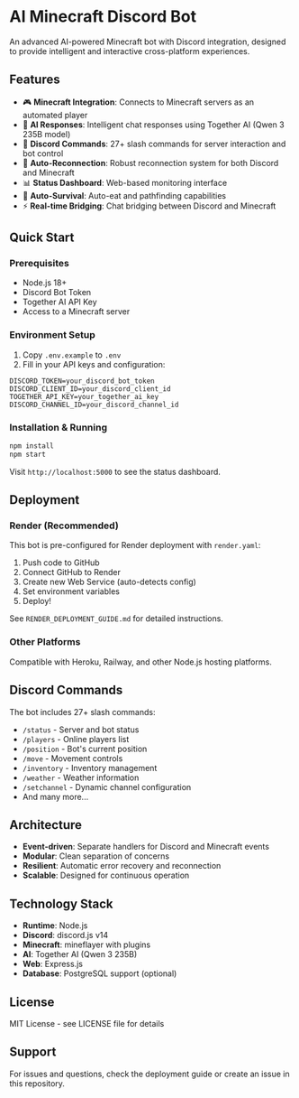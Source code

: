 # AI Minecraft Discord Bot

An advanced AI-powered Minecraft bot with Discord integration, designed to provide intelligent and interactive cross-platform experiences.

## Features

- 🎮 **Minecraft Integration**: Connects to Minecraft servers as an automated player
- 🤖 **AI Responses**: Intelligent chat responses using Together AI (Qwen 3 235B model)
- 🎯 **Discord Commands**: 27+ slash commands for server interaction and bot control
- 🔄 **Auto-Reconnection**: Robust reconnection system for both Discord and Minecraft
- 📊 **Status Dashboard**: Web-based monitoring interface
- 🍖 **Auto-Survival**: Auto-eat and pathfinding capabilities
- ⚡ **Real-time Bridging**: Chat bridging between Discord and Minecraft

## Quick Start

### Prerequisites

- Node.js 18+ 
- Discord Bot Token
- Together AI API Key
- Access to a Minecraft server

### Environment Setup

1. Copy `.env.example` to `.env`
2. Fill in your API keys and configuration:

```env
DISCORD_TOKEN=your_discord_bot_token
DISCORD_CLIENT_ID=your_discord_client_id
TOGETHER_API_KEY=your_together_ai_key
DISCORD_CHANNEL_ID=your_discord_channel_id
```

### Installation & Running

```bash
npm install
npm start
```

Visit `http://localhost:5000` to see the status dashboard.

## Deployment

### Render (Recommended)

This bot is pre-configured for Render deployment with `render.yaml`:

1. Push code to GitHub
2. Connect GitHub to Render
3. Create new Web Service (auto-detects config)
4. Set environment variables
5. Deploy!

See `RENDER_DEPLOYMENT_GUIDE.md` for detailed instructions.

### Other Platforms

Compatible with Heroku, Railway, and other Node.js hosting platforms.

## Discord Commands

The bot includes 27+ slash commands:
- `/status` - Server and bot status
- `/players` - Online players list
- `/position` - Bot's current position
- `/move` - Movement controls
- `/inventory` - Inventory management
- `/weather` - Weather information
- `/setchannel` - Dynamic channel configuration
- And many more...

## Architecture

- **Event-driven**: Separate handlers for Discord and Minecraft events
- **Modular**: Clean separation of concerns
- **Resilient**: Automatic error recovery and reconnection
- **Scalable**: Designed for continuous operation

## Technology Stack

- **Runtime**: Node.js
- **Discord**: discord.js v14
- **Minecraft**: mineflayer with plugins
- **AI**: Together AI (Qwen 3 235B)
- **Web**: Express.js
- **Database**: PostgreSQL support (optional)

## License

MIT License - see LICENSE file for details

## Support

For issues and questions, check the deployment guide or create an issue in this repository.